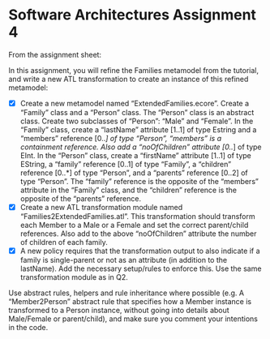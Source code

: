# Software Architectures Assignment 4
From the assignment sheet:

In this assignment, you will refine the Families metamodel from the tutorial, and write a new ATL transformation to create an instance of this refined metamodel:

- [X] Create a new metamodel named “ExtendedFamilies.ecore”. Create a “Family” class and a “Person” class. The “Person” class is an abstract class. Create two subclasses of “Person”: “Male” and “Female”.
In the “Family” class, create a “lastName” attribute [1..1] of type Estring and a “members” reference [0..*] of type “Person”, “members” is a containment reference. Also add a “noOfChildren” attribute [0..*] of type EInt. In the “Person” class, create a “firstName” attribute [1..1] of type EString, a “family” reference [0..1] of type “Family”, a “children” reference [0..*] of type “Person”, and a “parents” reference [0..2] of type “Person”. The “family” reference is the opposite of the “members” attribute in the “Family” class, and the “children” reference is the opposite of the “parents” reference.
- [X] Create a new ATL transformation module named “Families2ExtendedFamilies.atl”. This transformation should transform each Member to a Male or a Female and set the correct parent/child references. Also add to the above “noOfChildren” attribute the number of children of each family.
- [X] A new policy requires that the transformation output to also indicate if a family is single-parent or not as an attribute (in addition to the lastName). Add the necessary setup/rules to enforce this. Use the same transformation module as in Q2.

Use abstract rules, helpers and rule inheritance where possible (e.g. A “Member2Person” abstract rule that specifies how a Member instance is transformed to a Person instance, without going into details about Male/Female or parent/child), and make sure you comment your intentions in the code.
